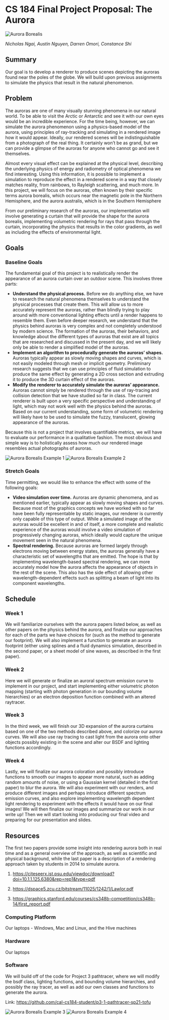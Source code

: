 # CS 184 Final Project Proposal: The Aurora

![Aurora Borealis](./images/aurora1.jpg")

_Nicholas Ngai, Austin Nguyen, Darren Omori, Constance Shi_

## Summary

Our goal is to develop a renderer to produce scenes depicting the auroras found near the poles of the globe. We will build upon previous assignments to simulate the physics that result in the natural phenomenon.

## Problem

The auroras are one of many visually stunning phenomena in our natural world. To be able to visit the Arctic or Antarctic and see it with our own eyes would be an incredible experience. For the time being, however, we can simulate the aurora phenomenon using a physics-based model of the aurora, using principles of ray-tracking and simulating in a rendered image how it would appear. Ideally, our rendered scenes will be indistinguishable from a photograph of the real thing. It certainly won’t be as grand, but we can provide a glimpse of the auroras for anyone who cannot go and see it themselves.

Almost every visual effect can be explained at the physical level, describing the underlying physics of energy and radiometry of optical phenomena we find interesting. Using this information, it is possible to implement a simulation to reproduce the effect in a rendered scene in a way that closely matches reality, from rainbows, to Rayleigh scattering, and much more. In this project, we will focus on the auroras, often known by their specific terms aurora borealis, which occurs near the magnetic pole in the Northern Hemisphere, and the aurora australis, which is in the Southern Hemisphere

From our preliminary research of the auroras, our implementation will involve generating a curtain that will provide the shape for the aurora borealis, implementing volumetric rendering for rays that pass through the curtain, incorporating the physics that results in the color gradients, as well as including the effects of environmental light.

## Goals

### Baseline Goals

The fundamental goal of this project is to realistically render the appearance of an aurora curtain over an outdoor scene. This involves three parts:

- **Understand the physical process.** Before we do anything else, we have to research the natural phenomena themselves to understand the physical processes that create them. This will allow us to more accurately represent the auroras, rather than blindly trying to play around with more conventional lighting effects until a render happens to resemble them. Even before deeper research, we understand that the physics behind auroras is very complex and not completely understood by modern science. The formation of the auroras, their behaviors, and knowledge about the different types of auroras that exist are all topics that are researched and discussed in the present day, and we will likely only be able to render a simplified model of the auroras.
- **Implement an algorithm to procedurally generate the auroras’ shapes.** Auroras typically appear as slowly moving shapes and curves, which is not easily modeled through mesh or implicit geometry. Preliminary research suggests that we can use principles of fluid simulation to produce the same effect by generating a 2D cross section and extruding it to produce the 3D curtain effect of the auroras.
- **Modify the renderer to accurately simulate the auroras’ appearance.** Auroras cannot simply be rendered through the use of ray-tracing and collision detection that we have studied so far in class. The current renderer is built upon a very specific perspective and understanding of light, which may not work well with the physics behind the auroras. Based on our current understanding, some form of volumetric rendering will likely have to be used to simulate the fuzzy, translucent, glowing appearance of the auroras.

Because this is not a project that involves quantifiable metrics, we will have to evaluate our performance in a qualitative fashion.  The most obvious and simple way is to holistically assess how much our rendered image resembles actual photographs of auroras.

![Aurora Borealis Example 1](./images/aurora2.jpg")
![Aurora Borealis Example 2](./images/aurora3.jpg")

### Stretch Goals

Time permitting, we would like to enhance the effect with some of the following goals:

- **Video simulation over time.** Auroras are dynamic phenomena, and as mentioned earlier, typically appear as slowly moving shapes and curves. Because most of the graphics concepts we have worked with so far have been fully representable by static images, our renderer is currently only capable of this type of output. While a simulated image of the auroras would be excellent in and of itself, a more complete and realistic experience of the auroras would involve a video simulation of progressively changing auroras, which ideally would capture the unique movement seen in the natural phenomena.
- **Spectral rendering.** Because auroras are formed largely through electrons moving between energy states, the auroras generally have a characteristic set of wavelengths that are emitted. The hope is that by implementing wavelength-based spectral rendering, we can more accurately model how the aurora affects the appearance of objects in the rest of the scene. This also has the side effect of allowing other wavelength-dependent effects such as splitting a beam of light into its component wavelengths.

## Schedule

### Week 1
We will familiarize ourselves with the aurora papers listed below, as well as other papers on the physics behind the aurora, and finalize our approaches for each of the parts we have choices for (such as the method to generate our footprint). We will also implement a function to generate an aurora footprint (either using splines and a fluid dynamics simulation, described in the second paper, or a sheet model of sine waves, as described in the first paper).

### Week 2
Here we will generate or finalize an auroral spectrum emission curve to implement in our project, and start implementing either volumetric photon mapping (starting with photon generation in our bounding volume hierarchies) or an electron deposition function combined with an altered raytracer.

### Week 3
In the third week, we will finish our 3D expansion of the aurora curtains based on one of the two methods described above, and colorize our aurora curves. We will also use ray tracing to cast light from the aurora onto other objects possibly existing in the scene and alter our BSDF and lighting functions accordingly.

### Week 4
Lastly, we will finalize our aurora coloration and possibly introduce functions to smooth our images to appear more natural, such as adding random amounts of noise, or using a Gaussian kernel (detailed in the first paper) to blur the aurora. We will also experiment with our renders, and produce different images and perhaps introduce different spectrum emission curves, and also explore implementing wavelength dependent light rendering to experiment with the effects it would have on our final images! We will then finalize our images and summarize our work in our write up! Then we will start looking into producing our final video and preparing for our presentation and slides.

## Resources

The first two papers provide some insight into rendering aurora both in real time and as a general overview of the approach, as well as scientific and physical background, while the last paper is a description of a rendering approach taken by students in 2014 to simulate aurora.

1. <https://citeseerx.ist.psu.edu/viewdoc/download?doi=10.1.1.125.6380&rep=rep1&type=pdf>

2. <https://dspace5.zcu.cz/bitstream/11025/1242/1/Lawlor.pdf>

3. <https://graphics.stanford.edu/courses/cs348b-competition/cs348b-14/first_report.pdf>

### Computing Platform
Our laptops - Windows, Mac and Linux, and the Hive machines

### Hardware 
Our laptops

### Software
We will build off of the code for Project 3 pathtracer, where we will modify the bsdf class, lighting functions, and bounding volume hierarchies, and possibly the ray tracer, as well as add our own classes and functions to generate the aurora.

Link: <https://github.com/cal-cs184-student/p3-1-pathtracer-sp21-tofu>

![Aurora Borealis Example 3](./images/aurora4.jpg")
![Aurora Borealis Example 4](./images/aurora5.jpg")
